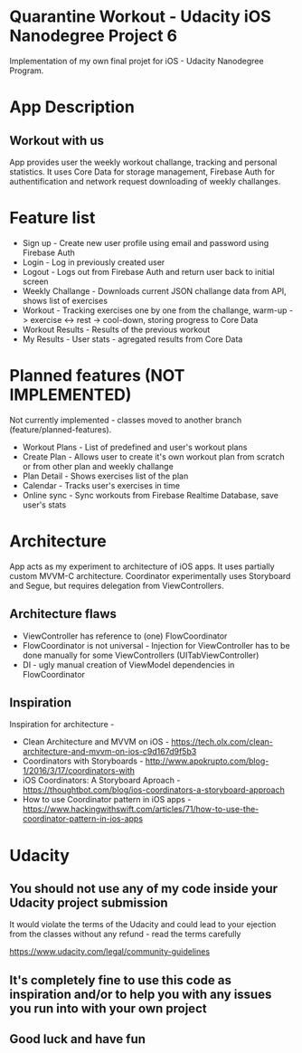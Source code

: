# Quarantine Workout - Udacity iOS Nanodegree Project 6
Implementation of my own final projet for iOS - Udacity Nanodegree Program.

# App Description

## Workout with us

App provides user the weekly workout challange, tracking and personal statistics. 
It uses Core Data for storage management, Firebase Auth for authentification and network request downloading of weekly challanges.

# Feature list

* Sign up - Create new user profile using email and password using Firebase Auth
* Login - Log in previously created user
* Logout - Logs out from Firebase Auth and return user back to initial screen
* Weekly Challange - Downloads current JSON challange data from API, shows list of exercises
* Workout - Tracking exercises one by one from the challange, warm-up -> exercise <-> rest -> cool-down, storing progress to Core Data
* Workout Results - Results of the previous workout
* My Results - User stats - agregated results from Core Data

# Planned features (NOT IMPLEMENTED)

Not currently implemented - classes moved to another branch (feature/planned-features).

* Workout Plans - List of predefined and user's workout plans
* Create Plan - Allows user to create it's own workout plan from scratch or from other plan and weekly challange
* Plan Detail - Shows exercises list of the plan
* Calendar - Tracks user's exercises in time
* Online sync - Sync workouts from Firebase Realtime Database, save user's stats

# Architecture

App acts as my experiment to architecture of iOS apps. It uses partially custom MVVM-C architecture. Coordinator experimentally uses Storyboard and Segue, but requires delegation from ViewControllers.

## Architecture flaws

* ViewController has reference to (one) FlowCoordinator
* FlowCoordinator is not universal - Injection for ViewController has to be done manually for some ViewControllers (UITabViewController)
* DI - ugly manual creation of ViewModel dependencies in FlowCoordinator

## Inspiration

Inspiration for architecture -

* Clean Architecture and MVVM on iOS - https://tech.olx.com/clean-architecture-and-mvvm-on-ios-c9d167d9f5b3
* Coordinators with Storyboards - http://www.apokrupto.com/blog-1/2016/3/17/coordinators-with
* iOS Coordinators: A Storyboard Aproach - https://thoughtbot.com/blog/ios-coordinators-a-storyboard-approach
* How to use Coordinator pattern in iOS apps - https://www.hackingwithswift.com/articles/71/how-to-use-the-coordinator-pattern-in-ios-apps

# Udacity

## You should not use any of my code inside your Udacity project submission
It would violate the terms of the Udacity and could lead to your ejection from the classes without any refund - read the terms carefully

https://www.udacity.com/legal/community-guidelines

## It's completely fine to use this code as inspiration and/or to help you with any issues you run into with your own project

## Good luck and have fun
